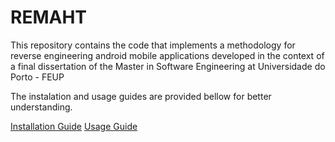 # REMAHT
This repository contains the code that implements a methodology for reverse engineering android mobile applications developed in the context of a final dissertation of the Master in Software Engineering at Universidade do Porto - FEUP

The instalation and usage guides are provided bellow for better understanding.

[Installation Guide](InstallationManual.md)
[Usage Guide](UserManual.md)








